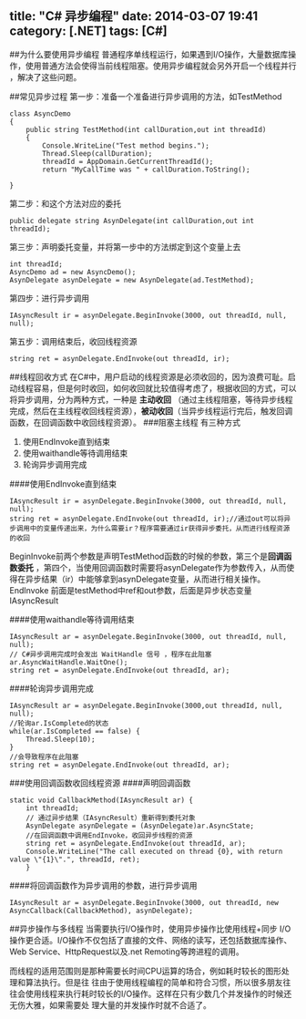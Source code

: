 title: "C# 异步编程"
date: 2014-03-07 19:41
category: [.NET]
tags: [C#]
---

##为什么要使用异步编程
普通程序单线程运行，如果遇到I/O操作，大量数据库操作，使用普通方法会使得当前线程阻塞。使用异步编程就会另外开启一个线程并行 ，解决了这些问题。

##常见异步过程
第一步：准备一个准备进行异步调用的方法，如TestMethod

```
class AsyncDemo
{
    public string TestMethod(int callDuration,out int threadId)
    {
        Console.WriteLine("Test method begins.");
        Thread.Sleep(callDuration);
        threadId = AppDomain.GetCurrentThreadId();
        return "MyCallTime was " + callDuration.ToString();  
    
}
```

第二步：和这个方法对应的委托

```
public delegate string AsynDelegate(int callDuration,out int threadId);
```
第三步：声明委托变量，并将第一步中的方法绑定到这个变量上去

```
int threadId;
AsyncDemo ad = new AsyncDemo();
AsynDelegate asynDelegate = new AsynDelegate(ad.TestMethod);
```
第四步：进行异步调用

```
IAsyncResult ir = asynDelegate.BeginInvoke(3000, out threadId, null, null);
```
第五步：调用结束后，收回线程资源

```
string ret = asynDelegate.EndInvoke(out threadId, ir);
```
##线程回收方式
在C#中，用户启动的线程资源是必须收回的，因为浪费可耻。启动线程容易，但是何时收回，如何收回就比较值得考虑了，根据收回的方式，可以将异步调用，分为两种方式，一种是 **主动收回** （通过主线程阻塞，等待异步线程完成，然后在主线程收回线程资源），**被动收回**（当异步线程运行完后，触发回调函数，在回调函数中收回线程资源）。
###阻塞主线程
有三种方式
1. 使用EndInvoke直到结束
2. 使用waithandle等待调用结束
3. 轮询异步调用完成 

####使用EndInvoke直到结束
 

```
IAsyncResult ir = asynDelegate.BeginInvoke(3000, out threadId, null, null);
string ret = asynDelegate.EndInvoke(out threadId, ir);//通过out可以将异步调用中的变量传递出来，为什么需要ir？程序需要通过ir获得异步委托，从而进行线程资源的收回
```

BeginInvoke前两个参数是声明TestMethod函数的时候的参数，第三个是**回调函数委托** ，第四个，当使用回调函数时需要将asynDelegate作为参数传入，从而使得在异步结果（ir）中能够拿到asynDelegate变量，从而进行相关操作。
EndInvoke 前面是testMethod中ref和out参数，后面是异步状态变量IAsyncResult

####使用waithandle等待调用结束

```
IAsyncResult ar = asynDelegate.BeginInvoke(3000, out threadId, null, null);    
// C#异步调用完成时会发出 WaitHandle 信号 ，程序在此阻塞
ar.AsyncWaitHandle.WaitOne();
string ret = asynDelegate.EndInvoke(out threadId, ar);  
```
####轮询异步调用完成

```
IAsyncResult ar = asynDelegate.BeginInvoke(3000,out threadId, null, null);
//轮询ar.IsCompleted的状态
while(ar.IsCompleted == false) {  
    Thread.Sleep(10);  
}  
//会导致程序在此阻塞  
string ret = asynDelegate.EndInvoke(out threadId, ar);  
```
###使用回调函数收回线程资源
####声明回调函数

```
static void CallbackMethod(IAsyncResult ar) {
    int threadId;
    // 通过异步结果（IAsyncResult）重新得到委托对象
    AsynDelegate asynDelegate = (AsynDelegate)ar.AsyncState;
    //在回调函数中调用EndInvoke，收回异步线程的资源
    string ret = asynDelegate.EndInvoke(out threadId, ar);  
    Console.WriteLine("The call executed on thread {0}, with return value \"{1}\".", threadId, ret);  
    }
```
####将回调函数作为异步调用的参数，进行异步调用

```
IAsyncResult ar = asynDelegate.BeginInvoke(3000, out threadId, new AsyncCallback(CallbackMethod), asynDelegate);
```
##异步操作与多线程
当需要执行I/O操作时，使用异步操作比使用线程+同步 I/O操作更合适。I/O操作不仅包括了直接的文件、网络的读写，还包括数据库操作、Web Service、HttpRequest以及.net Remoting等跨进程的调用。

而线程的适用范围则是那种需要长时间CPU运算的场合，例如耗时较长的图形处理和算法执行。但是往 往由于使用线程编程的简单和符合习惯，所以很多朋友往往会使用线程来执行耗时较长的I/O操作。这样在只有少数几个并发操作的时候还无伤大雅，如果需要处 理大量的并发操作时就不合适了。

